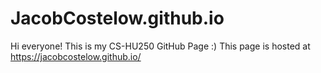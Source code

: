 # JacobCostelow.github.io
Hi everyone! This is my CS-HU250 GitHub Page :)
This page is hosted at https://jacobcostelow.github.io/
